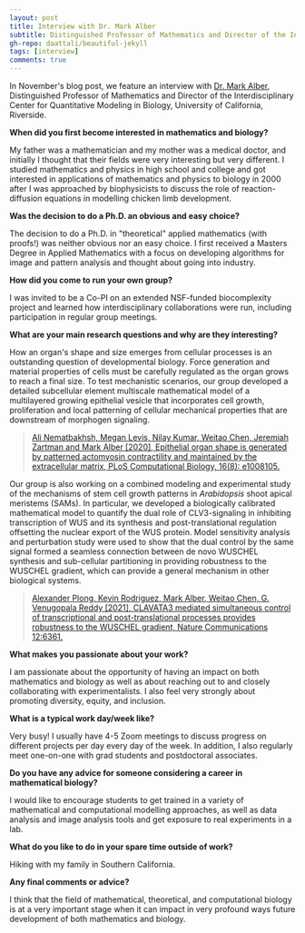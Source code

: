 ```yaml
---
layout: post
title: Interview with Dr. Mark Alber
subtitle: Distinguished Professor of Mathematics and Director of the Interdisciplinary Center for Quantitative Modeling in Biology, University of California, Riverside
gh-repo: daattali/beautiful-jekyll
tags: [interview]
comments: true
---
```


In November's blog post, we feature an interview with [Dr. Mark Alber](https://profiles.ucr.edu/app/home/profile/malber), Distinguished Professor of Mathematics and Director of the Interdisciplinary Center for Quantitative Modeling in Biology, University of California, Riverside.

**When did you first become interested in mathematics and biology?**

My father was a mathematician and my mother was a medical doctor, and initially I thought that
their fields were very interesting but very different. I studied mathematics and physics in high school and college and got interested in applications of mathematics and physics to biology in 2000 after I was approached by biophysicists to discuss the role of reaction-diffusion equations in modelling chicken limb development.

**Was the decision to do a Ph.D. an obvious and easy choice?**

The decision to do a Ph.D. in "theoretical" applied mathematics (with proofs!) was neither obvious nor an easy choice. I first received a Masters Degree in Applied Mathematics with a focus on developing algorithms for image and pattern analysis and thought about going into industry.  

**How did you come to run your own group?**

I was invited to be a Co-PI on an extended NSF-funded biocomplexity project and learned how interdisciplinary collaborations were run, including participation in regular group meetings. 

**What are your main research questions and why are they interesting?**

How an organ's shape and size emerges from cellular processes is an outstanding question of developmental biology.  Force generation and material properties of cells must be carefully regulated as the organ grows to reach a final size. To test mechanistic scenarios, our group developed a detailed subcellular element multiscale mathematical model of a multilayered growing epithelial vesicle that incorporates cell growth, proliferation and local patterning of cellular mechanical properties that are downstream of morphogen signaling.

> [Ali Nematbakhsh, Megan Levis, Nilay Kumar, Weitao Chen, Jeremiah Zartman and Mark Alber [2020], Epithelial organ shape is generated by patterned actomyosin contractility and maintained by the extracellular matrix, PLoS Computational Biology, 16(8): e1008105.](https://doi.org/10.1371/journal.pcbi.1008105)

Our group is also working on a combined modeling and experimental study of the mechanisms of stem cell growth patterns in _Arabidopsis_ shoot apical meristems (SAMs). In particular, we developed a biologically calibrated mathematical model to quantify the dual role of CLV3-signaling in inhibiting transcription of WUS and its synthesis and post-translational regulation offsetting the nuclear export of the WUS protein. Model sensitivity analysis and perturbation study were used to show that the dual control by the same signal formed a seamless connection between de novo WUSCHEL synthesis and sub-cellular partitioning in providing robustness to the WUSCHEL gradient, which can provide a general mechanism in other biological systems. 
 
> [Alexander Plong, Kevin Rodriguez, Mark Alber, Weitao Chen, G. Venugopala Reddy [2021], CLAVATA3 mediated simultaneous control of transcriptional and post-translational processes provides robustness to the WUSCHEL gradient, Nature Communications 12:6361.](https://doi.org/10.1038/s41467-021-26586-0)

**What makes you passionate about your work?**

I am passionate about the opportunity of having an impact on both mathematics and biology as well as about reaching out to and closely collaborating with experimentalists. I also feel very strongly about promoting diversity, equity, and inclusion.

**What is a typical work day/week like?**

Very busy! I usually have 4-5 Zoom meetings to discuss progress on different projects per day every day of the week. In addition, I also regularly meet one-on-one with grad students and postdoctoral associates.

**Do you have any advice for someone considering a career in mathematical biology?**

I would like to encourage students to get trained in a variety of mathematical and computational modelling approaches, as well as data analysis and image analysis tools and get exposure to real experiments in a lab.

**What do you like to do in your spare time outside of work?**

Hiking with my family in Southern California.

**Any final comments or advice?**

I think that the field of mathematical, theoretical, and computational biology is at a very important stage when it can impact in very profound ways future development of both mathematics and biology. 
